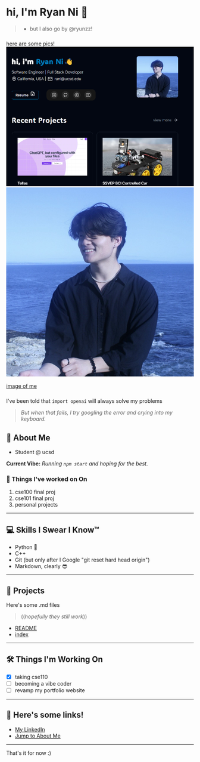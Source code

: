 # hi, I'm **Ryan Ni** 👋  
> - but I also go by @ryunzz!

###
here are some pics!
<img title="a title" alt="Alt text" src="./cse110-ss1.png">
![ryan img](./ryan.png "Ryan Ni!")

[image of me](https://ryan-ni.vercel.app/ryan.jpg)

###

I've been told that `import openai` will always solve my problems

> _But when that fails, I try googling the error and crying into my keyboard._

## 🧠 About Me

- Student @ ucsd   

**Current Vibe:** _Running `npm start` and hoping for the best._  

### 💼 Things I've worked on On
1. cse100 final proj
2. cse101 final proj
3. personal projects

---

## 💻 Skills I Swear I Know™

- Python 🐍  
- C++ 
- Git (but only after I Google "git reset hard head origin")  
- Markdown, clearly 😎  

---

## 🚀 Projects

Here's some .md files
> ((*hopefully they still work*))

- [README](./README.md)  
- [index](./index.md)


---

## 🛠️ Things I'm Working On

- [x] taking cse110
- [ ] becoming a vibe coder 
- [ ] revamp my portfolio website

---

## 🔗 Here's some links!
- [My LinkedIn](https://www.linkedin.com/in/ryan-ni/)
- [Jump to About Me](#-about-me)

---

That's it for now :)

